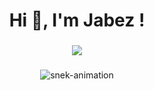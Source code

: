 <h1 align="center">Hi 👋, I'm Jabez !</h1>

###

<div align="center">
  <img src="https://github-readme-stats.vercel.app/api?username=anuraghazra&theme=radical&show_icons=true" />
 </div>
 
 ###
 
 <div align="center">
  <img src="" alt="snek-animation" />
 </div>
